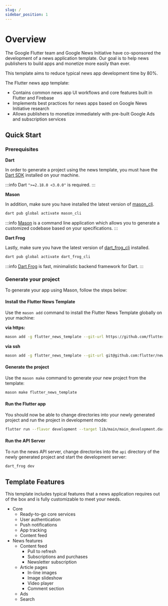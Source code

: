 ```yaml
---
slug: /
sidebar_position: 1
---
```


# Overview

The Google Flutter team and Google News Initiative have co-sponsored the development of a news application template. Our goal is to help news publishers to build apps and monetize more easily than ever.

This template aims to reduce typical news app development time by 80%.

The Flutter news app template:

- Contains common news app UI workflows and core features built in Flutter and Firebase
- Implements best practices for news apps based on Google News Initiative research
- Allows publishers to monetize immediately with pre-built Google Ads and subscription services

## Quick Start

### Prerequisites

**Dart**

In order to generate a project using the news template, you must have the [Dart SDK][dart_installation_link] installed on your machine.

:::info
Dart `">=2.18.0 <3.0.0"` is required.
:::

**Mason**

In addition, make sure you have installed the latest version of [mason_cli][mason_cli_link].

```bash
dart pub global activate mason_cli
```

:::info
[Mason][mason_link] is a command line application which allows you to generate a customized codebase based on your specifications.
:::

**Dart Frog**

Lastly, make sure you have the latest version of [dart_frog_cli][dart_frog_cli_link] installed.

```bash
dart pub global activate dart_frog_cli
```

:::info
[Dart Frog][dart_frog_link] is fast, minimalistic backend framework for Dart.
:::

### Generate your project

To generate your app using Mason, follow the steps below:

#### Install the Flutter News Template

Use the `mason add` command to install the Flutter News Template globally on your machine:

**via https:**

```bash
mason add -g flutter_news_template --git-url https://github.com/flutter/news_toolkit --git-path flutter_news_template
```

**via ssh**

```bash
mason add -g flutter_news_template --git-url git@github.com:flutter/news_toolkit.git --git-path flutter_news_template
```

#### Generate the project

Use the `mason make` command to generate your new project from the template:

```bash
mason make flutter_news_template
```

#### Run the Flutter app

You should now be able to change directories into your newly generated project and run the project in development mode:

```bash
flutter run --flavor development --target lib/main/main_development.dart
```

#### Run the API Server

To run the news API server, change directories into the `api` directory of the newly generated project and start the development server:

```bash
dart_frog dev
```

## Template Features

This template includes typical features that a news application requires out of the box and is fully customizable to meet your needs.

- Core
  - Ready-to-go core services
  - User authentication
  - Push notifications
  - App tracking
  - Content feed
- News features
  - Content feed
    - Pull to refresh
    - Subscriptions and purchases
    - Newsletter subscription
  - Article pages
    - In-line images
    - Image slideshow
    - Video player
    - Comment section
  - Ads
  - Search

[dart_frog_cli_link]: https://pub.dev/packages/dart_frog_cli
[dart_frog_link]: https://dartfrog.vgv.dev
[dart_installation_link]: https://dart.dev/get-dart
[mason_link]: https://github.com/felangel/mason
[mason_cli_link]: https://pub.dev/packages/mason_cli
